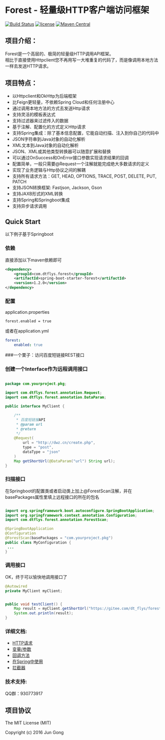 # Forest - 轻量级HTTP客户端访问框架


[![Build Status](https://api.travis-ci.org/mySingleLive/forest.svg?branch=master)](https://travis-ci.org/mySingleLive/forest)
[![license](https://img.shields.io/badge/license-MIT%20License-blue.svg)](https://opensource.org/licenses/mit-license.php)
[![Maven Central](https://img.shields.io/badge/maven%20central-1.0.0-brightgreen.svg)](https://search.maven.org/search?q=g:com.dtflys.forest)

项目介绍：
-------------------------------------

Forest是一个高层的、极简的轻量级HTTP调用API框架。<br>
相比于直接使用Httpclient您不再用写一大堆重复的代码了，而是像调用本地方法一样去发送HTTP请求。

项目特点：
-----
* 以Httpclient和OkHttp为后端框架
* 比Feign更轻量，不依赖Spring Cloud和任何注册中心
* 通过调用本地方法的方式去发送Http请求
* 支持灵活的模板表达式
* 支持过滤器来过滤传入的数据
* 基于注解、配置化的方式定义Http请求
* 支持Spring集成：除了基本信息配置，它能自动扫描、注入到你自己的代码中
* JSON字符串到Java对象的自动化解析
* XML文本到Java对象的自动化解析
* JSON、XML或其他类型转换器可以随意扩展和替换
* 可以通过OnSuccess和OnError接口参数实现请求结果的回调
* 配置简单，一般只需要@Request一个注解就能完成绝大多数请求的定义
* 实现了业务逻辑与Http协议之间的解耦
* 支持所有请求方法：GET, HEAD, OPTIONS, TRACE, POST, DELETE, PUT, PATCH
* 支持JSON转换框架: Fastjson, Jackson, Gson
* 支持JAXB形式的XML转换
* 支持Spring和Springboot集成
* 支持异步请求调用


Quick Start
-------------------------------------
以下例子基于Springboot

### 依赖

直接添加以下maven依赖即可

```xml
<dependency>
    <groupId>com.dtflys.forest</groupId>
    <artifactId>spring-boot-starter-forest</artifactId>
    <version>1.2.0</version>
</dependency>
```

### 配置

application.properties
```properties
forest.enabled = true
```

或者在application.yml
```yaml
forest:
    enabled: true
```

###一个栗子：访问百度短链接REST接口

### 创建一个Interface作为远程调用接口


```java

package com.yourproject.pkg;

import com.dtflys.forest.annotation.Request;
import com.dtflys.forest.annotation.DataParam;

public interface MyClient {

    /**
     * 百度短链接API
     * @param url
     * @return
     */
    @Request(
        url = "http://dwz.cn/create.php",
        type = "post",
        dataType = "json"
    )
    Map getShortUrl(@DataParam("url") String url);
}

```

### 扫描接口

在Springboot的配置类或者启动类上加上@ForestScan注解，并在basePackages属性里填上远程接口的所在的包名

```java

import org.springframework.boot.autoconfigure.SpringBootApplication;
import org.springframework.context.annotation.Configuration;
import com.dtflys.forest.annotation.ForestScan;

@SpringBootApplication
@Configuration
@ForestScan(basePackages = "com.yourproject.pkg")
public class MyConfiguration {
 ...
}
```

### 调用接口

OK，终于可以愉快地调用接口了

```java
@Autowired
private MyClient myClient;


public void testClient() {
    Map result = myClient.getShortUrl("https://gitee.com/dt_flys/forest");
    System.out.println(result);
}
```


### 详细文档:<br>
* [HTTP请求](forest-core/src/main/doc/REQUEST.md)<br>
* [变量/参数](forest-core/src/main/doc/DOCUMENTATION.md)<br>
* [回调方法](forest-core/src/main/doc/CALLBACK.md)<br>
* [在Spring中使用](forest-core/src/main/doc/SPRING.md)<br>
* [拦截器](forest-core/src/main/doc/INTERCEPTOR.md)


### 技术支持:<br>

QQ群：930773917

项目协议
--------------------------
The MIT License (MIT)

Copyright (c) 2016 Jun Gong


